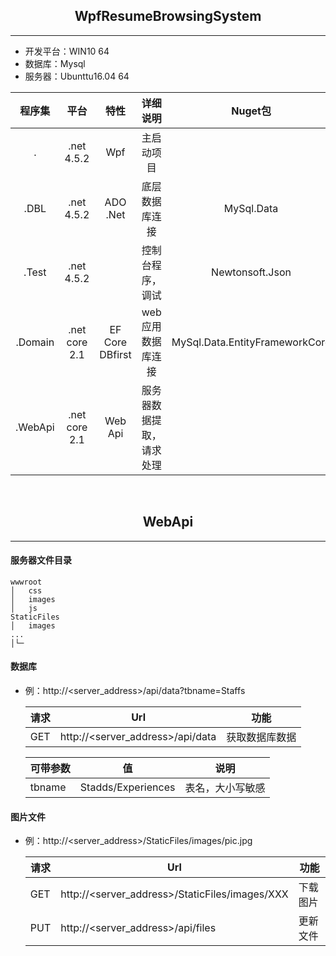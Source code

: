 ## <center>WpfResumeBrowsingSystem</center>
---
+ 开发平台：WIN10 64
+ 数据库：Mysql
+ 服务器：Ubunttu16.04 64

|程序集|平台|特性|详细说明|Nuget包|
|:-:|:-:|:-:|:-:|:-:|
|.|.net 4.5.2|Wpf|主启动项目||
|.DBL|.net 4.5.2|ADO .Net|底层数据库连接|MySql.Data|
|.Test|.net 4.5.2||控制台程序，调试|Newtonsoft.Json|
|.Domain|.net core 2.1|EF Core DBfirst|web应用数据库连接|MySql.Data.EntityFrameworkCore|
|.WebApi|.net core 2.1|Web Api|服务器数据提取，请求处理|

<br>

## <center>WebApi</center>
---
#### 服务器文件目录
```
wwwroot
│   css
│   images    
│   js
StaticFiles
│   images
...
│└─
```
#### 数据库
  + 例：http://<server_address>/api/data?tbname=Staffs

	|请求|Url|功能|
	|-|-|-|
	|GET|http://<server_address>/api/data|获取数据库数据|

	|可带参数|值|说明|
	|-|-|-|
	|tbname|Stadds/Experiences|表名，大小写敏感|

#### 图片文件
  + 例：http://<server_address>/StaticFiles/images/pic.jpg
  
	|请求|Url|功能|
	|-|-|-|
	|GET|http://<server_address>/StaticFiles/images/XXX|下载图片|
	|PUT|http://<server_address>/api/files|更新文件|

